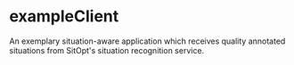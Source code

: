 # exampleClient
An exemplary situation-aware application which receives quality annotated 
situations from SitOpt's situation recognition service.
